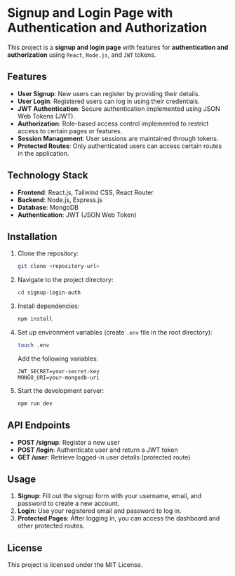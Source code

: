 # Signup and Login Page with Authentication and Authorization

This project is a **signup and login page** with features for **authentication and authorization** using `React`, `Node.js`, and `JWT` tokens.

## Features
- **User Signup**: New users can register by providing their details.
- **User Login**: Registered users can log in using their credentials.
- **JWT Authentication**: Secure authentication implemented using JSON Web Tokens (JWT).
- **Authorization**: Role-based access control implemented to restrict access to certain pages or features.
- **Session Management**: User sessions are maintained through tokens.
- **Protected Routes**: Only authenticated users can access certain routes in the application.

## Technology Stack
- **Frontend**: React.js, Tailwind CSS, React Router
- **Backend**: Node.js, Express.js
- **Database**: MongoDB
- **Authentication**: JWT (JSON Web Token)

## Installation

1. Clone the repository:
    ```bash
    git clone <repository-url>
    ```
   
2. Navigate to the project directory:
    ```bash
    cd signup-login-auth
    ```

3. Install dependencies:
    ```bash
    npm install
    ```

4. Set up environment variables (create `.env` file in the root directory):
    ```bash
    touch .env
    ```
    Add the following variables:
    ```env
    JWT_SECRET=your-secret-key
    MONGO_URI=your-mongodb-uri
    ```

5. Start the development server:
    ```bash
    npm run dev
    ```

## API Endpoints

- **POST /signup**: Register a new user
- **POST /login**: Authenticate user and return a JWT token
- **GET /user**: Retrieve logged-in user details (protected route)

## Usage

1. **Signup**: Fill out the signup form with your username, email, and password to create a new account.
2. **Login**: Use your registered email and password to log in.
3. **Protected Pages**: After logging in, you can access the dashboard and other protected routes.

## License
This project is licensed under the MIT License.
